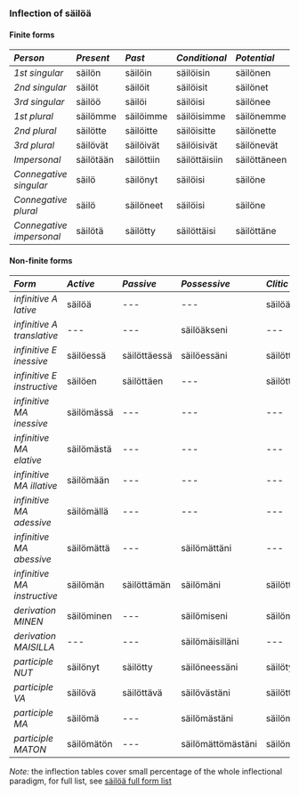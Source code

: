 ### Inflection of säilöä


#### Finite forms

| *Person* | _Present_ | _Past_ | _Conditional_ | _Potential_ | _Imperative_ |
|:---------|:----------|:-------|:--------------|:------------|:-------------|
| _1st singular_ | säilön | säilöin | säilöisin | säilönen | --- |
| _2nd singular_ | säilöt | säilöit | säilöisit | säilönet | säilö |
| _3rd singular_ | säilöö | säilöi | säilöisi | säilönee | säilököön |
| _1st plural_ | säilömme | säilöimme | säilöisimme | säilönemme | säilökäämme |
| _2nd plural_ | säilötte | säilöitte | säilöisitte | säilönette | säilökää |
| _3rd plural_ | säilövät | säilöivät | säilöisivät | säilönevät | säilökööt |
| _Impersonal_ | säilötään | säilöttiin | säilöttäisiin | säilöttäneen | säilöttäköön |
| _Connegative singular_ | säilö | säilönyt | säilöisi | säilöne | säilökö |
| _Connegative plural_ | säilö | säilöneet | säilöisi | säilöne | säilökö |
| _Connegative impersonal_ | säilötä | säilötty | säilöttäisi | säilöttäne | säilöttäkö |

#### Non-finite forms

| *Form* | _Active_ | _Passive_ | _Possessive_ | _Clitic_ |
|:-------|:---------|:----------|:-------------|:---------|
| _infinitive A lative_ | säilöä | --- | --- | säilöäkö |
| _infinitive A translative_ | --- | --- | säilöäkseni | --- |
| _infinitive E inessive_ | säilöessä | säilöttäessä | säilöessäni | säilöttäessäkö |
| _infinitive E instructive_ | säilöen | säilöttäen | --- | säilöttäenkö |
| _infinitive MA inessive_ | säilömässä | --- | --- | --- |
| _infinitive MA elative_ | säilömästä | --- | --- | --- |
| _infinitive MA illative_ | säilömään | --- | --- | --- |
| _infinitive MA adessive_ | säilömällä | --- | --- | --- |
| _infinitive MA abessive_ | säilömättä | --- | säilömättäni | --- |
| _infinitive MA instructive_ | säilömän | säilöttämän | säilömäni | säilöttämänkö |
| _derivation MINEN_ | säilöminen | --- | säilömiseni | säilöminenkö |
| _derivation MAISILLA_ | --- | --- | säilömäisilläni | --- |
| _participle NUT_ | säilönyt | säilötty | säilöneessäni | säilötylläkö |
| _participle VA_ | säilövä | säilöttävä | säilövästäni | säilöttävältäkö |
| _participle MA_ | säilömä | --- | säilömästäni | säilömältäkö |
| _participle MATON_ | säilömätön | --- | säilömättömästäni | säilömättömältäkö |

_Note:_ the inflection tables cover small percentage of the whole inflectional paradigm, for full list, see [säilöä full form list](säilöä.html)

